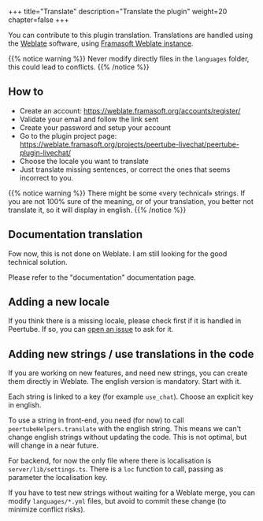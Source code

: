 +++
title="Translate"
description="Translate the plugin"
weight=20
chapter=false
+++

You can contribute to this plugin translation.
Translations are handled using the [Weblate](https://weblate.org/) software,
using [Framasoft Weblate instance](https://weblate.framasoft.org/).

{{% notice warning %}}
Never modify directly files in the `languages` folder, this could lead to conflicts.
{{% /notice %}}

## How to

* Create an account: https://weblate.framasoft.org/accounts/register/
* Validate your email and follow the link sent
* Create your password and setup your account
* Go to the plugin project page: https://weblate.framasoft.org/projects/peertube-livechat/peertube-plugin-livechat/
* Choose the locale you want to translate
* Just translate missing sentences, or correct the ones that seems incorrect to you.

{{% notice warning %}}
There might be some «very technical» strings. If you are not 100% sure of
the meaning, or of your translation, you better not translate it,
so it will display in english.
{{% /notice %}}

## Documentation translation

Fow now, this is not done on Weblate. I am still looking for the good technical solution.

Please refer to the "documentation" documentation page.

## Adding a new locale

If you think there is a missing locale, please check first if it is handled in Peertube.
If so, you can [open an issue](https://github.com/JohnXLivingston/peertube-plugin-livechat/issues) to ask for it.

## Adding new strings / use translations in the code

If you are working on new features, and need new strings, you can create them directly in Weblate.
The english version is mandatory. Start with it.

Each string is linked to a key (for example `use_chat`).
Choose an explicit key in english.

To use a string in front-end, you need (for now) to call `peertubeHelpers.translate` with the english string.
This means we can't change english strings without updating the code.
This is not optimal, but will change in a near future.

For backend, for now the only file where there is localisation is
`server/lib/settings.ts`. There is a `loc` function to call, passing as parameter the localisation key.

If you have to test new strings without waiting for a Weblate merge, you can modify `languages/*.yml` files, but avoid to commit these change
(to minimize conflict risks).
